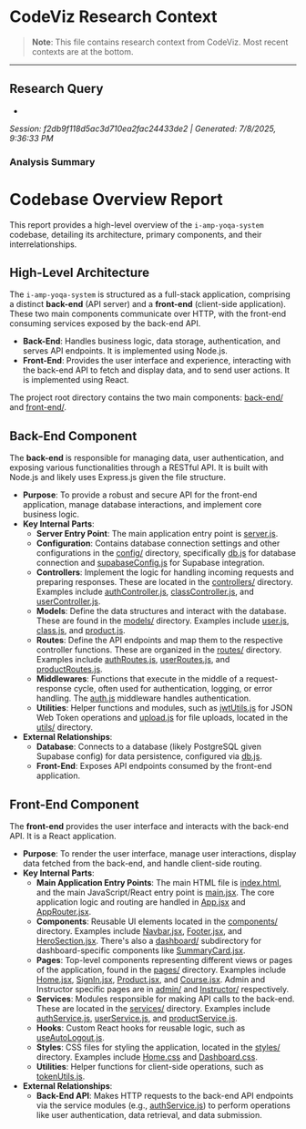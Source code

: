 # CodeViz Research Context

> **Note**: This file contains research context from CodeViz. Most recent contexts are at the bottom.

----

## Research Query

-

*Session: f2db9f118d5ac3d710ea2fac24433de2 | Generated: 7/8/2025, 9:36:33 PM*

### Analysis Summary

# Codebase Overview Report

This report provides a high-level overview of the `i-amp-yoqa-system` codebase, detailing its architecture, primary components, and their interrelationships.

## High-Level Architecture

The `i-amp-yoqa-system` is structured as a full-stack application, comprising a distinct **back-end** (API server) and a **front-end** (client-side application). These two main components communicate over HTTP, with the front-end consuming services exposed by the back-end API.

*   **Back-End**: Handles business logic, data storage, authentication, and serves API endpoints. It is implemented using Node.js.
*   **Front-End**: Provides the user interface and experience, interacting with the back-end API to fetch and display data, and to send user actions. It is implemented using React.

The project root directory contains the two main components: [back-end/](back-end/) and [front-end/](front-end/).

## Back-End Component

The **back-end** is responsible for managing data, user authentication, and exposing various functionalities through a RESTful API. It is built with Node.js and likely uses Express.js given the file structure.

*   **Purpose**: To provide a robust and secure API for the front-end application, manage database interactions, and implement core business logic.
*   **Key Internal Parts**:
    *   **Server Entry Point**: The main application entry point is [server.js](back-end/server.js).
    *   **Configuration**: Contains database connection settings and other configurations in the [config/](back-end/config/) directory, specifically [db.js](back-end/config/db.js) for database connection and [supabaseConfig.js](back-end/config/supabaseConfig.js) for Supabase integration.
    *   **Controllers**: Implement the logic for handling incoming requests and preparing responses. These are located in the [controllers/](back-end/controllers/) directory. Examples include [authController.js](back-end/controllers/authController.js), [classController.js](back-end/controllers/classController.js), and [userController.js](back-end/controllers/userController.js).
    *   **Models**: Define the data structures and interact with the database. These are found in the [models/](back-end/models/) directory. Examples include [user.js](back-end/models/user.js), [class.js](back-end/models/class.js), and [product.js](back-end/models/product.js).
    *   **Routes**: Define the API endpoints and map them to the respective controller functions. These are organized in the [routes/](back-end/routes/) directory. Examples include [authRoutes.js](back-end/routes/authRoutes.js), [userRoutes.js](back-end/routes/userRoutes.js), and [productRoutes.js](back-end/routes/productRoutes.js).
    *   **Middlewares**: Functions that execute in the middle of a request-response cycle, often used for authentication, logging, or error handling. The [auth.js](back-end/middlewares/auth.js) middleware handles authentication.
    *   **Utilities**: Helper functions and modules, such as [jwtUtils.js](back-end/utils/jwtUtils.js) for JSON Web Token operations and [upload.js](back-end/utils/upload.js) for file uploads, located in the [utils/](back-end/utils/) directory.
*   **External Relationships**:
    *   **Database**: Connects to a database (likely PostgreSQL given Supabase config) for data persistence, configured via [db.js](back-end/config/db.js).
    *   **Front-End**: Exposes API endpoints consumed by the front-end application.

## Front-End Component

The **front-end** provides the user interface and interacts with the back-end API. It is a React application.

*   **Purpose**: To render the user interface, manage user interactions, display data fetched from the back-end, and handle client-side routing.
*   **Key Internal Parts**:
    *   **Main Application Entry Points**: The main HTML file is [index.html](front-end/index.html), and the main JavaScript/React entry point is [main.jsx](front-end/src/main.jsx). The core application logic and routing are handled in [App.jsx](front-end/src/App.jsx) and [AppRouter.jsx](front-end/src/AppRouter.jsx).
    *   **Components**: Reusable UI elements located in the [components/](front-end/src/components/) directory. Examples include [Navbar.jsx](front-end/src/components/Navbar.jsx), [Footer.jsx](front-end/src/components/Footer.jsx), and [HeroSection.jsx](front-end/src/components/HeroSection.jsx). There's also a [dashboard/](front-end/src/components/dashboard/) subdirectory for dashboard-specific components like [SummaryCard.jsx](front-end/src/components/dashboard/SummaryCard.jsx).
    *   **Pages**: Top-level components representing different views or pages of the application, found in the [pages/](front-end/src/pages/) directory. Examples include [Home.jsx](front-end/src/pages/Home.jsx), [SignIn.jsx](front-end/src/pages/SignIn.jsx), [Product.jsx](front-end/src/pages/Product.jsx), and [Course.jsx](front-end/src/pages/Course.jsx). Admin and Instructor specific pages are in [admin/](front-end/src/pages/admin/) and [Instructor/](front-end/src/pages/Instructor/) respectively.
    *   **Services**: Modules responsible for making API calls to the back-end. These are located in the [services/](front-end/src/services/) directory. Examples include [authService.js](front-end/src/services/authService.js), [userService.js](front-end/src/services/userService.js), and [productService.js](front-end/src/services/productService.js).
    *   **Hooks**: Custom React hooks for reusable logic, such as [useAutoLogout.js](front-end/src/hooks/useAutoLogout.js).
    *   **Styles**: CSS files for styling the application, located in the [styles/](front-end/src/styles/) directory. Examples include [Home.css](front-end/src/styles/Home.css) and [Dashboard.css](front-end/src/styles/Dashboard.css).
    *   **Utilities**: Helper functions for client-side operations, such as [tokenUtils.js](front-end/src/utils/tokenUtils.js).
*   **External Relationships**:
    *   **Back-End API**: Makes HTTP requests to the back-end API endpoints via the service modules (e.g., [authService.js](front-end/src/services/authService.js)) to perform operations like user authentication, data retrieval, and data submission.

